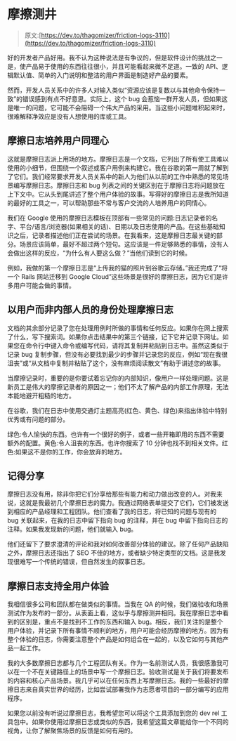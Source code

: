 # 摩擦测井

> 原文:[https://dev.to/thagomizer/friction-logs-3110](https://dev.to/thagomizer/friction-logs-3110)

好的开发者产品好用。我不认为这种说法是有争议的，但是软件设计的挑战之一是，使产品易于使用的东西往往很小，并且可能看起来微不足道。一致的 API、逻辑默认值、简单的入门说明和整洁的用户界面是制造好产品的要素。

然而，开发人员关系中的许多人对输入类似“资源应该是复数以与其他命令保持一致”的错误感到有点不好意思。实际上，这个 bug 会惹恼一群开发人员，但如果这是唯一的问题，它可能不会阻碍一个伟大产品的采用。当这些小问题堆积起来时，很难解释净效应是没有人想使用的库或工具。

## [](#friction-logs-develop-user-empathy)摩擦日志培养用户同理心

这就是摩擦日志派上用场的地方。摩擦日志是一个文档，它列出了所有使工具难以使用的小细节，但围绕一个叙述或客户用例来构建它。我在谷歌的第一周就了解到了它们。我们经常要求开发人员关系中的新人为他们从以前的工作中熟悉的常见场景编写摩擦日志。摩擦日志和 bug 列表之间的关键区别在于摩擦日志将问题放在上下文中。它从头到尾讲述了整个用户体验的故事。写得好的摩擦日志是我所知道的最好的工具之一，可以帮助那些不常与客户交流的人培养用户的同情心。

我们在 Google 使用的摩擦日志模板在顶部有一些常见的问题:日志记录者的名字、平台/语言/浏览器(如果相关的话)、日期以及日志使用的产品。在这些基础知识之后，记录者描述他们正在尝试的场景。在我看来，这是摩擦日志最关键的部分。场景应该简单，最好不超过两个短句。这应该是一件足够熟悉的事情，没有人会做出这样的反应，“为什么有人要这么做？”当他们读到它的时候。

例如，我做的第一个摩擦日志是“上传我的猫的照片到谷歌云存储。”我还完成了“将一个 Rails 网站迁移到 Google Cloud”这些场景是很好的摩擦日志，因为它们是许多用户可能会做的事情。

## [](#approach-friction-logs-as-a-user-not-as-an-insider)以用户而非内部人员的身份处理摩擦日志

文档的其余部分记录了您在处理用例时所做的事情和任何反应。如果你在网上搜索了什么，写下搜索词。如果你点击结果中的第三个链接，记下它并记录下网址。如果您在命令行中键入命令或编写代码，请将其复制并粘贴到日志中。虽然这类似于记录 bug 复制步骤，但没有必要找到最少的步骤并记录您的反应，例如“现在我很沮丧”或“从文档中复制并粘贴了这个，没有麻烦阅读散文”有助于讲述您的故事。

当摩擦记录时，重要的是你要试着忘记你的内部知识，像用户一样处理问题。这是新员工是伟大的摩擦记录者的原因之一；他们不太了解产品的内部工作原理，无法本能地避开粗糙的地方。

在谷歌，我们在日志中使用交通灯主题高亮(红色、黄色、绿色)来指出体验中特别优秀或有问题的部分。

绿色:令人愉快的东西。也许有一个很好的例子，或者一些开箱即用的东西不需要额外的配置。黄色:令人沮丧的东西。也许你搜索了 10 分钟也找不到相关文件。红色:如果这不是你的工作，你会放弃的地方。

## [](#remember-to-share)记得分享

摩擦日志没有用，除非你把它们分享给那些有能力和动力做出改变的人。对我来说，这就是我最初几个摩擦日志的魔力。我通过网络表单提交了它们，它们被发送到相应的产品经理和工程团队。他们查看了我的日志，将已知的问题与现有的 bug 关联起来，在我的日志中留下指向 bug 的注释，并在 bug 中留下指向日志的注释。如果我发现新的问题，他们就输入 bug。

他们还留下了要求澄清的评论和我对如何改善部分体验的建议。除了任何产品缺陷之外，摩擦日志还指出了 SEO 不佳的地方，或者缺少特定类型的文档。这是我发现很难写一个传统的错误，但自然发生的叙事日志。

## [](#friction-logging-supports-the-whole-user-experience)摩擦日志支持全用户体验

我相信很多公司和团队都在做类似的事情。当我在 QA 的时候，我们做验收和场景测试作为发布的一部分。从表面上看，这似乎与摩擦测井相同。我在摩擦日志中看到的区别是，重点不是找到不工作的东西和输入 bug。相反，我们关注的是整个用户体验，并记录下所有事情不顺利的地方，用户可能会经历摩擦的地方。因为有整个体验的日志，你需要注意整个产品是如何组合在一起的，以及它如何与其他产品一起工作。

我的大多数摩擦日志都与几个工程团队有关。作为一名前测试人员，我很感激我可以在一个不在关键路径上的场景中写一个摩擦日志。验收测试是关于我们将要发布的内容和核心产品场景。我几乎可以在任何东西上写摩擦日志。我的一些最好的摩擦日志来自真实世界的经历，比如尝试部署我作为志愿者项目的一部分编写的应用程序。

如果您以前没有听说过摩擦日志，我希望您可以将这个工具添加到您的 dev rel 工具包中。如果你使用过摩擦日志或类似的东西，我希望这篇文章能给你一个不同的视角，让你了解聚焦场景的反馈是如何有用的。